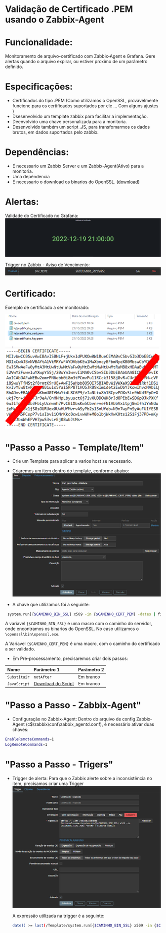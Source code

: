 # Validação de Certificado .PEM usando o Zabbix-Agent

# Funcionalidade:
  Monitoramento de arquivo-certificado com Zabbix-Agent e Grafana. 
  Gere alertas quando o arquivo expirar, ou estiver proximo de um parâmetro definido.
 
# Especificações:
  - Certificados do tipo .PEM (Como utilizamos o OpenSSL, provavelmente funcione para os certificados suportados por ele ... Com alguns ajustes )
  - Dsesenvolvido um template zabbix para facilitar a implementação.
  - Deenvolvido uma chave personalizada para a monitoria.
  - Desenvolvido também um script .JS, para transfomarmos os dados brutos, em dados suportados pelo zabbix.
  
# Dependências:
  - É necessario um Zabbix Server e um Zabbix-Agent(Ativo) para a monitoria.
  - Uma depêndencia 
  - É necessario o download os binarios do OpenSSL. ([download](https://gnuwin32.sourceforge.net/packages/openssl.htm))
 
# Alertas:
 Validade do Certificado no Grafana:
 ![](/Imagens/validade_grafana.png)
 
 Trigger no Zabbix - Aviso de Vencimento:
 ![](/Imagens/trigger.png)
 
# Certificado:
 Exemplo de certificado a ser monitorado:
  
 ![](/Imagens/certificados1.png)
 ![](/Imagens/Certificado.png)


# "Passo a Passo - Template/Item"
  
  - Crie um Template para aplicar a varios host se necessario.

  - Criaremos um item dentro do template, conforme abaixo:
  ![](/Imagens/Template.png) 
  
   - A chave que utilizamos foi a seguinte:
 ```bash
  system.run[{$CAMINHO_BIN_SSL} x509 -in {$CAMINHO_CERT_PEM} -dates | findstr notA]
 ```

  A variavel `{$CAMINHO_BIN_SSL}` é uma macro com o caminho do servidor, onde encontramos os binarios do OpenSSL. No caso utilizamos o `\openssl\bin\openssl.exe`.
 
  A Variavel `{$CAMINHO_CERT_PEM}` é uma macro, com o caminho do certificado a ser validado.
  
  - Em Pré-processamento, precisaremos criar dois passos:
  
| Nome   | Parâmetro 1     | Parâmetro 2|
| :---------- | :--------- | :----------|
| `Substituir` | `notAfter` | Em branco |
| `JavaScript` | [Download do Script](/Scripts/script-pos-processamento.js) | Em branco |

  

# "Passo a Passo - Zabbix-Agent"

 - Configuração no Zabbix-Agent:
  Dentro do arquivo de config Zabbix-Agent (c$\zabbix\conf\zabbix_agentd.conf), é necessário ativar duas chaves:
  ```bash
  EnableRemoteCommands=1
  LogRemoteCommands=1
  ```
  
# "Passo a Passo - Trigers"
  - Trigger de alerta:
    Para que o Zabbix alerte sobre a inconsistência no item, precisamos criar uma Trigger
  ![](/Imagens/trigger-criando.png)
  
    A expressão utilizada na trigger é a seguinte:
    ```bash
    date() >= last(/Template/system.run[{$CAMINHO_BIN_SSL} x509 -in {$CAMINHO_CERT_PEM} -dates | findstr notA])
    ```

 
